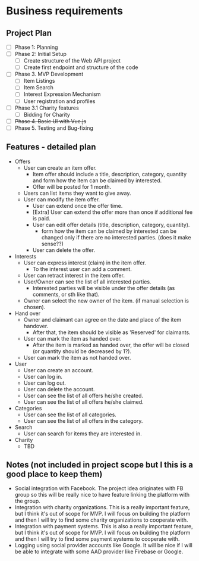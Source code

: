 # Business requirements

## Project Plan

- [ ] Phase 1: Planning
- [ ] Phase 2: Initial Setup
    - [ ] Create structure of the Web API project
    - [ ] Create first endpoint and structure of the code
- [ ] Phase 3. MVP Development
    - [ ] Item Listings
    - [ ] Item Search
    - [ ] Interest Expression Mechanism
    - [ ] User registration and profiles
- [ ] Phase 3.1 Charity features
    - [ ] Bidding for Charity
- [ ] ~~Phase 4. Basic UI with Vue.js~~
- [ ] Phase 5. Testing and Bug-fixing

## Features - detailed plan
- Offers
    - User can create an item offer.
        - Item offer should include a title, description, category, quantity and form how the item can be claimed by interested.
        - Offer will be posted for 1 month.
    - Users can list items they want to give away.
    - User can modify the item offer.
        - User can extend once the offer time.
        - [Extra] User can extend the offer more than once if additional fee is paid.
        - User can edit offer details (title, description, category, quantity).
            - form how the item can be claimed by interested can be changed only if there are no interested parties. (does it make sense??)
        - User can delete the offer.
- Interests
    - User can express interest (claim) in the item offer.
        - To the interest user can add a comment.
    - User can retract interest in the item offer.
    - User/Owner can see the list of all interested parties.
        - Interested parties will be visible under the offer details (as comments, or sth like that).
    - Owner can select the new owner of the item. (if manual selection is chosen).
- Hand over
    - Owner and claimant can agree on the date and place of the item handover.
        - After that, the item should be visible as 'Reserved' for claimants.
    - User can mark the item as handed over.
        - After the item is marked as handed over, the offer will be closed (or quantity should be decreased by 1?).
    - User can mark the item as not handed over.
- User
    - User can create an account.
    - User can log in.
    - User can log out.
    - User can delete the account.
    - User can see the list of all offers he/she created.
    - User can see the list of all offers he/she claimed.
- Categories
    - User can see the list of all categories.
    - User can see the list of all offers in the category.
- Search
    - User can search for items they are interested in.
- Charity
    - TBD

## Notes (not included in project scope but I this is a good place to keep them)

- Social integration with Facebook. The project idea originates with FB group so this will be really nice to have feature linking the platform with the group.
- Integration with charity organizations. This is a really important feature, but I think it's out of scope for MVP. I will focus on building the platform and then I will try to find some charity organizations to cooperate with.
- Integration with payment systems. This is also a really important feature, but I think it's out of scope for MVP. I will focus on building the platform and then I will try to find some payment systems to cooperate with.
- Logging using social provider accounts like Google. It will be nice if I will be able to integrate with some AAD provider like Firebase or Google.
